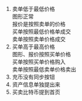 1. 卖单低于最低价格  
图形正常  
报价是按照卖单的价格  
买单按照最低价格单成交  
卖单按照卖单价格成交
2. 买单高于最高价格  
图形、报价按照买单价格  
买单按照买单价格购入  
卖单按照最低卖单价格卖出
3. 充币没有同步按钮
4. 资产信息单独提出来
5. 买卖比特币提到首页
